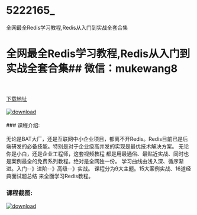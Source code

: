 # 5222165_
全网最全Redis学习教程,Redis从入门到实战全套合集
# 全网最全Redis学习教程,Redis从入门到实战全套合集## 微信：mukewang8
<br/></br>[下载地址](http://www.36tz.cn/article/5222165 "下载地址")
<br/></br>[![download](http://36tz.cn/muke_img/2021_12_1-75-300x227.png "下载地址")](http://www.36tz.cn/article/5222165 "下载地址")
<br/></br>### 课程介绍:<br/></br>无论是BAT大厂，还是互联网中小企业项目，都离不开Redis。Redis目前已是后端研发的必备技能。特别是对于企业级高并发的实现是最优技术解决方案。
无论你是小白，还是企业工程师，这套视频教程 都是用最通俗、最贴近实战、同时也是案例最全的免费系列教程。绝对是全网独一份。 学习曲线由浅入深、循序渐进。入门--》进阶--》高级--》实战。
课程分为9大主题。15大案例实战、16道经典面试题总结 来全面学习Redis教程。

### 课程截图:
[![download](http://36tz.cn/muke_img/2021_12_2-43.png "下载地址")](http://www.36tz.cn/article/5222165 "下载地址")
